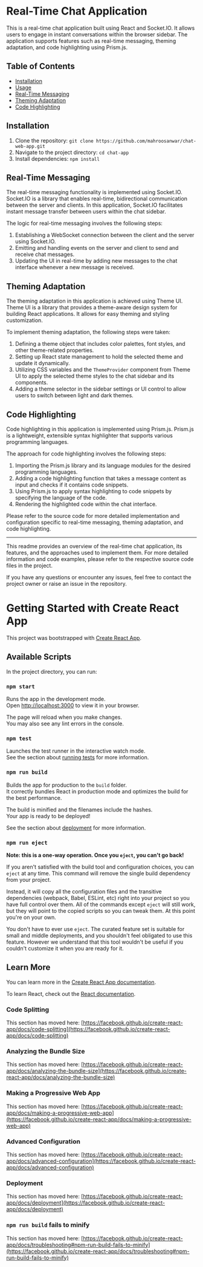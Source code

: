 # Real-Time Chat Application

This is a real-time chat application built using React and Socket.IO. It allows users to engage in instant conversations within the browser sidebar. The application supports features such as real-time messaging, theming adaptation, and code highlighting using Prism.js.

## Table of Contents

- [Installation](#installation)
- [Usage](#usage)
- [Real-Time Messaging](#real-time-messaging)
- [Theming Adaptation](#theming-adaptation)
- [Code Highlighting](#code-highlighting)

## Installation

1. Clone the repository: `git clone https://github.com/mahroosanwar/chat-web-app.git`
2. Navigate to the project directory: `cd chat-app`
3. Install dependencies: `npm install`

## Real-Time Messaging

The real-time messaging functionality is implemented using Socket.IO. Socket.IO is a library that enables real-time, bidirectional communication between the server and clients. In this application, Socket.IO facilitates instant message transfer between users within the chat sidebar.

The logic for real-time messaging involves the following steps:

1. Establishing a WebSocket connection between the client and the server using Socket.IO.
2. Emitting and handling events on the server and client to send and receive chat messages.
3. Updating the UI in real-time by adding new messages to the chat interface whenever a new message is received.

## Theming Adaptation

The theming adaptation in this application is achieved using Theme UI. Theme UI is a library that provides a theme-aware design system for building React applications. It allows for easy theming and styling customization.

To implement theming adaptation, the following steps were taken:

1. Defining a theme object that includes color palettes, font styles, and other theme-related properties.
2. Setting up React state management to hold the selected theme and update it dynamically.
3. Utilizing CSS variables and the `ThemeProvider` component from Theme UI to apply the selected theme styles to the chat sidebar and its components.
4. Adding a theme selector in the sidebar settings or UI control to allow users to switch between light and dark themes.

## Code Highlighting

Code highlighting in this application is implemented using Prism.js. Prism.js is a lightweight, extensible syntax highlighter that supports various programming languages.

The approach for code highlighting involves the following steps:

1. Importing the Prism.js library and its language modules for the desired programming languages.
2. Adding a code highlighting function that takes a message content as input and checks if it contains code snippets.
3. Using Prism.js to apply syntax highlighting to code snippets by specifying the language of the code.
4. Rendering the highlighted code within the chat interface.

Please refer to the source code for more detailed implementation and configuration specific to real-time messaging, theming adaptation, and code highlighting.

---

This readme provides an overview of the real-time chat application, its features, and the approaches used to implement them. For more detailed information and code examples, please refer to the respective source code files in the project.

If you have any questions or encounter any issues, feel free to contact the project owner or raise an issue in the repository.

# Getting Started with Create React App

This project was bootstrapped with [Create React App](https://github.com/facebook/create-react-app).

## Available Scripts

In the project directory, you can run:

### `npm start`

Runs the app in the development mode.\
Open [http://localhost:3000](http://localhost:3000) to view it in your browser.

The page will reload when you make changes.\
You may also see any lint errors in the console.

### `npm test`

Launches the test runner in the interactive watch mode.\
See the section about [running tests](https://facebook.github.io/create-react-app/docs/running-tests) for more information.

### `npm run build`

Builds the app for production to the `build` folder.\
It correctly bundles React in production mode and optimizes the build for the best performance.

The build is minified and the filenames include the hashes.\
Your app is ready to be deployed!

See the section about [deployment](https://facebook.github.io/create-react-app/docs/deployment) for more information.

### `npm run eject`

**Note: this is a one-way operation. Once you `eject`, you can't go back!**

If you aren't satisfied with the build tool and configuration choices, you can `eject` at any time. This command will remove the single build dependency from your project.

Instead, it will copy all the configuration files and the transitive dependencies (webpack, Babel, ESLint, etc) right into your project so you have full control over them. All of the commands except `eject` will still work, but they will point to the copied scripts so you can tweak them. At this point you're on your own.

You don't have to ever use `eject`. The curated feature set is suitable for small and middle deployments, and you shouldn't feel obligated to use this feature. However we understand that this tool wouldn't be useful if you couldn't customize it when you are ready for it.

## Learn More

You can learn more in the [Create React App documentation](https://facebook.github.io/create-react-app/docs/getting-started).

To learn React, check out the [React documentation](https://reactjs.org/).

### Code Splitting

This section has moved here: [https://facebook.github.io/create-react-app/docs/code-splitting](https://facebook.github.io/create-react-app/docs/code-splitting)

### Analyzing the Bundle Size

This section has moved here: [https://facebook.github.io/create-react-app/docs/analyzing-the-bundle-size](https://facebook.github.io/create-react-app/docs/analyzing-the-bundle-size)

### Making a Progressive Web App

This section has moved here: [https://facebook.github.io/create-react-app/docs/making-a-progressive-web-app](https://facebook.github.io/create-react-app/docs/making-a-progressive-web-app)

### Advanced Configuration

This section has moved here: [https://facebook.github.io/create-react-app/docs/advanced-configuration](https://facebook.github.io/create-react-app/docs/advanced-configuration)

### Deployment

This section has moved here: [https://facebook.github.io/create-react-app/docs/deployment](https://facebook.github.io/create-react-app/docs/deployment)

### `npm run build` fails to minify

This section has moved here: [https://facebook.github.io/create-react-app/docs/troubleshooting#npm-run-build-fails-to-minify](https://facebook.github.io/create-react-app/docs/troubleshooting#npm-run-build-fails-to-minify)
